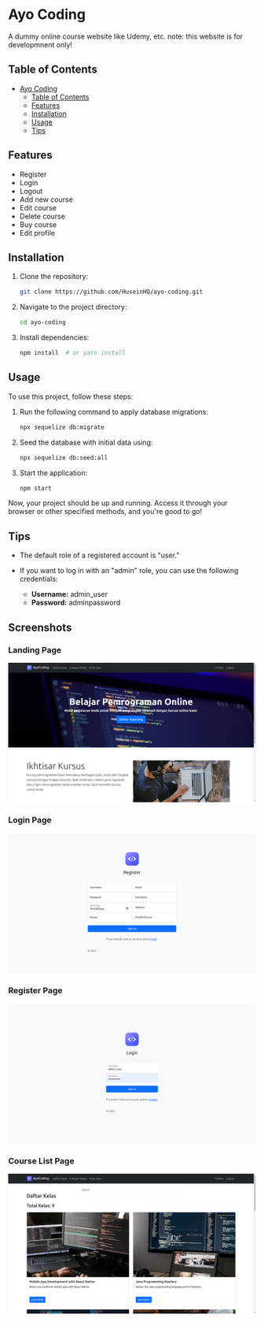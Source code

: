 # Ayo Coding

A dummy online course website like Udemy, etc.
note: this website is for developmnent only!

## Table of Contents
- [Ayo Coding](#ayo-coding)
  - [Table of Contents](#table-of-contents)
  - [Features](#features)
  - [Installation](#installation)
  - [Usage](#usage)
  - [Tips](#tips)

## Features

- Register
- Login
- Logout
- Add new course
- Edit course
- Delete course
- Buy course
- Edit profile

## Installation

1. Clone the repository:

    ```bash
    git clone https://github.com/HuseinHQ/ayo-coding.git
    ```

2. Navigate to the project directory:

    ```bash
    cd ayo-coding
    ```

3. Install dependencies:

    ```bash
    npm install  # or yarn install
    ```

## Usage

To use this project, follow these steps:

1. Run the following command to apply database migrations:

    ```bash
    npx sequelize db:migrate
    ```

2. Seed the database with initial data using:

    ```bash
    npx sequelize db:seed:all
    ```

3. Start the application:

    ```bash
    npm start
    ```

Now, your project should be up and running. Access it through your browser or other specified methods, and you're good to go!

## Tips

- The default role of a registered account is "user."

- If you want to log in with an "admin" role, you can use the following credentials:
  - **Username:** admin_user
  - **Password:** adminpassword

## Screenshots

<p float="left">
  <h3>Landing Page</h3>
  <img src="./assets/landing-page.png" />
  <h3>Login Page</h3>
  <img src="./assets/register-page.png" />
  <h3>Register Page</h3>
  <img src="./assets/login-page.png" />
  <h3>Course List Page</h3>
  <img src="./assets/course-list-page.png" />
</p>
